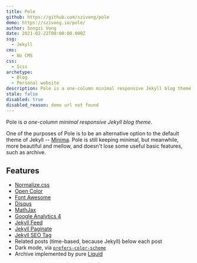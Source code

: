 ```yaml
---
title: Pole
github: https://github.com/szivong/pole
demo: https://szivong.io/pole/
author: Songzi Vong
date: 2021-02-22T00:00:00.000Z
ssg:
  - Jekyll
cms:
  - No CMS
css:
  - Scss
archetype:
  - Blog
  - Personal website
description: Pole is a one-column minimal responsive Jekyll blog theme.
stale: false
disabled: true
disabled_reason: demo url not found
---
```


Pole is _a one-column minimal responsive Jekyll blog theme_.

One of the purposes of Pole is to be an alternative option to the default theme of Jekyll -- [Minima](https://github.com/jekyll/minima). Pole is still keeping minimal, but meanwhile, more beautiful and mellow, and doesn't lose some useful basic features, such as archive.

## Features

- [Normalize.css](https://github.com/necolas/normalize.css)
- [Open Color](https://github.com/yeun/open-color)
- [Font Awesome](https://fontawesome.com/)
- [Disqus](https://disqus.com/)
- [MathJax](https://www.mathjax.org/)
- [Google Analytics 4](https://support.google.com/analytics/answer/10089681?hl=en)
- [Jekyll Feed](https://github.com/jekyll/jekyll-feed/)
- [Jekyll Paginate](https://github.com/jekyll/jekyll-paginate)
- [Jekyll SEO Tag](https://github.com/jekyll/jekyll-seo-tag/)
- Related posts (time-based, because Jekyll) below each post
- Dark mode, via [`prefers-color-scheme`](https://developer.mozilla.org/en-US/docs/Web/CSS/@media/prefers-color-scheme)
- Archive implemented by pure [Liquid](https://shopify.github.io/liquid/)
